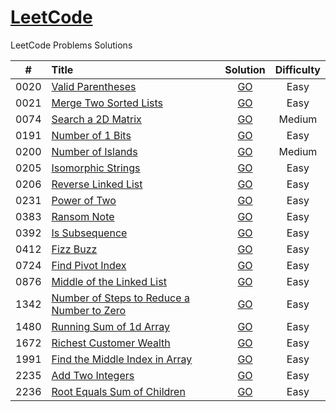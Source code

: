 # [LeetCode](https://github.com/sdimon13/leetCode)

LeetCode Problems Solutions

|  #   | Title                                                                                                                            |                          Solution                           | Difficulty |
|:----:|:---------------------------------------------------------------------------------------------------------------------------------|:-----------------------------------------------------------:|:----------:|
| 0020 | [Valid Parentheses](https://leetcode.com/problems/valid-parentheses/)                                                            |             [GO](algorithms/valid-parentheses)              |    Easy    |
| 0021 | [Merge Two Sorted Lists](https://leetcode.com/problems/merge-two-sorted-lists/)                                                  |           [GO](algorithms/merge-two-sorted-lists)           |    Easy    |
| 0074 | [Search a 2D Matrix](https://leetcode.com/problems/search-a-2d-matrix/)                                                          |             [GO](algorithms/search-a-2d-matrix)             |   Medium   |
| 0191 | [Number of 1 Bits](https://leetcode.com/problems/number-of-1-bits/)                                                              |              [GO](algorithms/number-of-1-bits)              |    Easy    |
| 0200 | [Number of Islands](https://leetcode.com/problems/number-of-islands/)                                                            |             [GO](algorithms/number-of-islands)              |   Medium   |
| 0205 | [Isomorphic Strings](https://leetcode.com/problems/isomorphic-strings/)                                                          |             [GO](algorithms/isomorphic-strings)             |    Easy    |
| 0206 | [Reverse Linked List](https://leetcode.com/problems/reverse-linked-list/)                                                        |            [GO](algorithms/reverse-linked-list)             |    Easy    |
| 0231 | [Power of Two](https://leetcode.com/problems/power-of-two/)                                                                      |                [GO](algorithms/power-of-two)                |    Easy    |
| 0383 | [Ransom Note](https://leetcode.com/problems/ransom-note/)                                                                        |                [GO](algorithms/ransom-note)                 |    Easy    |
| 0392 | [Is Subsequence](https://leetcode.com/problems/is-subsequence/)                                                                  |               [GO](algorithms/is-subsequence)               |    Easy    |
| 0412 | [Fizz Buzz](https://leetcode.com/problems/fizz-buzz/)                                                                            |                 [GO](algorithms/fizz-buzz)                  |    Easy    |
| 0724 | [Find Pivot Index](https://leetcode.com/problems/find-pivot-index/)                                                              |              [GO](algorithms/find-pivot-index)              |    Easy    |
| 0876 | [Middle of the Linked List](https://leetcode.com/problems/middle-of-the-linked-list/)                                            |         [GO](algorithms/middle-of-the-linked-list)          |    Easy    |
| 1342 | [Number of Steps to Reduce a Number to Zero](https://leetcode.com/problems/number-of-steps-to-reduce-a-number-to-zero/)          | [GO](algorithms/number-of-steps-to-reduce-a-number-to-zero) |    Easy    |
| 1480 | [Running Sum of 1d Array](https://leetcode.com/problems/running-sum-of-1d-array/)                                                |          [GO](algorithms/running-sum-of-1-d-array)          |    Easy    |
| 1672 | [Richest Customer Wealth](https://leetcode.com/problems/richest-customer-wealth/)                                                |          [GO](algorithms/richest-customer-wealth)           |    Easy    |
| 1991 | [Find the Middle Index in Array](https://leetcode.com/problems/find-the-middle-index-in-array/)                                  |       [GO](algorithms/find-the-middle-index-in-array)       |    Easy    |
| 2235 | [Add Two Integers](https://leetcode.com/problems/add-two-integers/)                                                              |              [GO](algorithms/add-two-integers)              |    Easy    |
| 2236 | [Root Equals Sum of Children](https://leetcode.com/problems/root-equals-sum-of-children/)                                        |        [GO](algorithms/root-equals-sum-of-children)         |    Easy    |